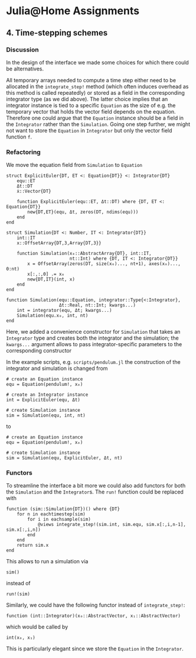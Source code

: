 
# Julia@Home Assignments

## 4. Time-stepping schemes

### Discussion

In the design of the interface we made some choices for which there could be alternatives.

All temporary arrays needed to compute a time step either need to be allocated in the `integrate_step!` method (which often induces overhead as this method is called repeatedly) or stored as a field in the corresponding integrator type (as we did above).
The latter choice implies that an integrator instance is tied to a specific `Equation` as the size of e.g. the temporary vector that holds the vector field depends on the equation.
Therefore one could argue that the `Equation` instance should be a field in the `Integrator` rather than the `Simulation`.
Going one step further, we might not want to store the `Equation` in `Integrator` but only the vector field function `f`.


### Refactoring

We move the equation field from `Simulation` to `Equation`
```julia; eval=false
struct ExplicitEuler{DT, ET <: Equation{DT}} <: Integrator{DT}
    equ::ET
    Δt::DT
    ẋ::Vector{DT}
    
    function ExplicitEuler(equ::ET, Δt::DT) where {DT, ET <: Equation{DT}}
        new{DT,ET}(equ, Δt, zeros(DT, ndims(equ)))
    end
end
```

```julia; eval=false
struct Simulation{DT <: Number, IT <: Integrator{DT}}
    int::IT
    x::OffsetArray{DT,3,Array{DT,3}}

    function Simulation(x₀::AbstractArray{DT}, int::IT,
                        nt::Int) where {DT, IT <: Integrator{DT}}
        x = OffsetArray(zeros(DT, size(x₀)..., nt+1), axes(x₀)..., 0:nt)
        x[:,:,0] .= x₀
        new{DT,IT}(int, x)
    end
end

function Simulation(equ::Equation, integrator::Type{<:Integrator},
                    Δt::Real, nt::Int; kwargs...)
    int = integrator(equ, Δt; kwargs...)
    Simulation(equ.x₀, int, nt)
end
```
Here, we added a convenience constructor for `Simulation` that takes an `Integrator` type and creates both the integrator and the simulation; the `kwargs...` argument allows to pass integrator-specific parameters to the corresponding constructor

In the example scripts, e.g. `scripts/pendulum.jl` the construction of the integrator and simulation is changed from
```julia; eval=false
# create an Equation instance
equ = Equation(pendulum!, x₀)

# create an Integrator instance
int = ExplicitEuler(equ, Δt)

# create Simulation instance
sim = Simulation(equ, int, nt)
```
to
```julia; eval=false
# create an Equation instance
equ = Equation(pendulum!, x₀)

# create Simulation instance
sim = Simulation(equ, ExplicitEuler, Δt, nt)
```


### Functors

To streamline the interface a bit more we could also add functors for both the `Simulation` and the `Integrator`s.
The `run!` function could be replaced with 
```julia; eval=false
function (sim::Simulation{DT})() where {DT}
    for n in eachtimestep(sim)
        for i in eachsample(sim)
            @views integrate_step!(sim.int, sim.equ, sim.x[:,i,n-1], sim.x[:,i,n])
        end
    end
    return sim.x
end
```
This allows to run a simulation via
```julia; eval=false
sim()
```
instead of
```julia; eval=false
run!(sim)
```

Similarly, we could have the following functor instead of `integrate_step!`:
```julia; eval=false
function (int::Integrator)(x₀::AbstractVector, x₁::AbstractVector)
```
which would be called by
```julia; eval=false
int(x₀, x₁)
```

This is particularly elegant since we store the `Equation` in the `Integrator`.
